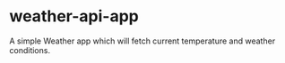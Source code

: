 # weather-api-app
A simple Weather app which will fetch current temperature and weather conditions.
